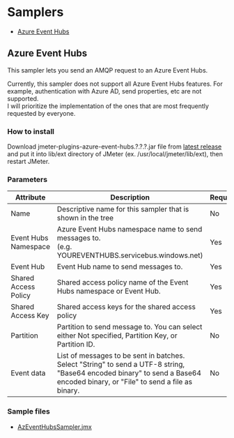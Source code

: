 # Samplers

- [Azure Event Hubs](#azure-event-hubs)

## Azure Event Hubs

This sampler lets you send an AMQP request to an Azure Event Hubs.  

Currently, this sampler does not support all Azure Event Hubs features. For example, authentication with Azure AD, send properties, etc are not supported.  
I will prioritize the implementation of the ones that are most frequently requested by everyone.

### How to install

Download jmeter-plugins-azure-event-hubs.?.?.?.jar file from [latest release](https://github.com/pnopjp/jmeter-plugins/releases/latest) and put it into lib/ext directory of JMeter \(ex. /usr/local/jmeter/lib/ext\), then restart JMeter.

### Parameters

|Attribute|Description|Required|
|-----|-----|-----|
|Name|Descriptive name for this sampler that is shown in the tree|No|
|Event Hubs Namespace|Azure Event Hubs namespace name to send messages to.<br />(e.g. YOUREVENTHUBS<span></span>.servicebus.windows.net\)|Yes|
|Event Hub|Event Hub name to send messages to.|Yes|
|Shared Access Policy|Shared access policy name of the Event Hubs namespace or Event Hub.|Yes|
|Shared Access Key|Shared access keys for the shared access policy|Yes|
|Partition|Partition to send message to. You can select either Not specified, Partition Key, or Partition ID.|No|
|Event data|List of messages to be sent in batches. Select "String" to send a UTF-8 string, "Base64 encoded binary" to send a Base64 encoded binary, or "File" to send a file as binary.|No|

### Sample files

- [AzEventHubsSampler.jmx](../samples/AzEventHubsSampler.jmx)
<!-- ### Tutorial -->
